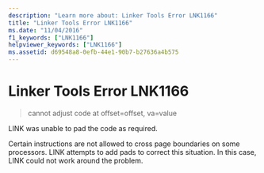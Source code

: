 ```yaml
---
description: "Learn more about: Linker Tools Error LNK1166"
title: "Linker Tools Error LNK1166"
ms.date: "11/04/2016"
f1_keywords: ["LNK1166"]
helpviewer_keywords: ["LNK1166"]
ms.assetid: d69548a8-0efb-44e1-90b7-b27636a4b575
---
```

# Linker Tools Error LNK1166

> cannot adjust code at offset=offset, va=value

LINK was unable to pad the code as required.

Certain instructions are not allowed to cross page boundaries on some processors. LINK attempts to add pads to correct this situation. In this case, LINK could not work around the problem.
